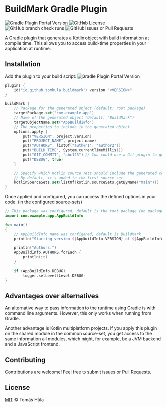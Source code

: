# BuildMark Gradle Plugin
![Gradle Plugin Portal Version](https://img.shields.io/gradle-plugin-portal/v/io.github.tomhula.buildmark)
![GitHub License](https://img.shields.io/github/license/tomhula/buildmark)
![GitHub branch check runs](https://img.shields.io/github/check-runs/tomhula/buildmark/main)
![GitHub Issues or Pull Requests](https://img.shields.io/github/issues/tomhula/buildmark)

A Gradle plugin that generates a Kotlin object with build information at compile time. This allows you to access build-time properties in your application at runtime.

## Installation

Add the plugin to your build script: ![Gradle Plugin Portal Version](https://img.shields.io/gradle-plugin-portal/v/io.github.tomhula.buildmark?label=version)
```kotlin
plugins {
    id("io.github.tomhula.buildmark") version "<VERSION>"
}

buildMark {
    // Package for the generated object (default: root package)
    targetPackage.set("com.example.app")
    // Name of the generated object (default: "BuildMark")
    targetObjectName.set("AppBuildInfo")
    // The properties to include in the generated object
    options.apply {
        put("VERSION", project.version)
        put("PROJECT_NAME", project.name)
        put("AUTHORS", listOf("author1", "author2"))
        put("BUILD_TIME", System.currentTimeMillis())
        put("GIT_COMMIT", "abc123") // You could use a Git plugin to get the actual commit
        put("DEBUG", true)
    }

    // Specify which Kotlin source sets should include the generated code
    // By default, it's added to the first source set
    kotlinSourceSets.set(listOf(kotlin.sourceSets.getByName("main")))
}
```

Once applied and configured, you can access the defined options in your code. (in the configured source-sets)

```kotlin
// This package was configured, default is the root package (no package)
import com.example.app.AppBuildInfo

fun main()
{
    // AppBuildInfo name was configured, default is BuildMark
    println("Starting version ${AppBuildInfo.VERSION} of ${AppBuildInfo.PROJECT_NAME}")

    println("Authors:")
    AppBuildInfo.AUTHORS.forEach {
        println(it)
    } 
    
    if (AppBuildInfo.DEBUG)
        logger.setLevel(Level.DEBUG)
}
```

## Advantages over alternatives

An alternative way to pass information to the runtime using Gradle is with command line arguments.
However, this only works when running from Gradle.

Another advantage is Kotlin multiplatform projects.
If you apply this plugin on the shared module in the common source-set, you get access to the same information all modules, which might, for example, be a JVM backend and a JavaScript frontend.

## Contributing

Contributions are welcome! Feel free to submit issues or Pull Requests.

## License

[MIT](LICENSE) © Tomáš Hůla

